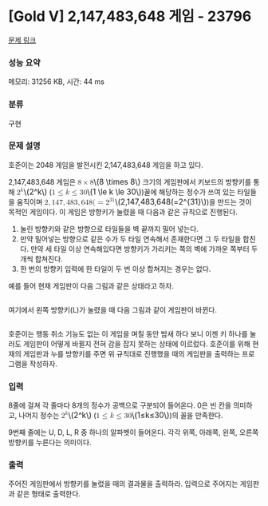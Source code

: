 # [Gold V] 2,147,483,648 게임 - 23796 

[문제 링크](https://www.acmicpc.net/problem/23796) 

### 성능 요약

메모리: 31256 KB, 시간: 44 ms

### 분류

구현

### 문제 설명

<p data-pm-slice="1 1 []">호준이는 2048 게임을 발전시킨 2,147,483,648 게임을 하고 있다.</p>

<p>2,147,483,648 게임은 <mjx-container class="MathJax" jax="CHTML" style="font-size: 109%; position: relative;"><mjx-math class="MJX-TEX" aria-hidden="true"><mjx-mn class="mjx-n"><mjx-c class="mjx-c38"></mjx-c></mjx-mn><mjx-mo class="mjx-n" space="3"><mjx-c class="mjx-cD7"></mjx-c></mjx-mo><mjx-mn class="mjx-n" space="3"><mjx-c class="mjx-c38"></mjx-c></mjx-mn></mjx-math><mjx-assistive-mml unselectable="on" display="inline"><math xmlns="http://www.w3.org/1998/Math/MathML"><mn>8</mn><mo>×</mo><mn>8</mn></math></mjx-assistive-mml><span aria-hidden="true" class="no-mathjax mjx-copytext">\(8 \times 8\)</span></mjx-container> 크기의 게임판에서 키보드의 방향키를 통해 <mjx-container class="MathJax" jax="CHTML" style="font-size: 109%; position: relative;"><mjx-math class="MJX-TEX" aria-hidden="true"><mjx-msup><mjx-mn class="mjx-n"><mjx-c class="mjx-c32"></mjx-c></mjx-mn><mjx-script style="vertical-align: 0.363em;"><mjx-mi class="mjx-i" size="s"><mjx-c class="mjx-c1D458 TEX-I"></mjx-c></mjx-mi></mjx-script></mjx-msup></mjx-math><mjx-assistive-mml unselectable="on" display="inline"><math xmlns="http://www.w3.org/1998/Math/MathML"><msup><mn>2</mn><mi>k</mi></msup></math></mjx-assistive-mml><span aria-hidden="true" class="no-mathjax mjx-copytext">\(2^k\)</span></mjx-container> (<mjx-container class="MathJax" jax="CHTML" style="font-size: 109%; position: relative;"><mjx-math class="MJX-TEX" aria-hidden="true"><mjx-mn class="mjx-n"><mjx-c class="mjx-c31"></mjx-c></mjx-mn><mjx-mo class="mjx-n" space="4"><mjx-c class="mjx-c2264"></mjx-c></mjx-mo><mjx-mi class="mjx-i" space="4"><mjx-c class="mjx-c1D458 TEX-I"></mjx-c></mjx-mi><mjx-mo class="mjx-n" space="4"><mjx-c class="mjx-c2264"></mjx-c></mjx-mo><mjx-mn class="mjx-n" space="4"><mjx-c class="mjx-c33"></mjx-c><mjx-c class="mjx-c30"></mjx-c></mjx-mn></mjx-math><mjx-assistive-mml unselectable="on" display="inline"><math xmlns="http://www.w3.org/1998/Math/MathML"><mn>1</mn><mo>≤</mo><mi>k</mi><mo>≤</mo><mn>30</mn></math></mjx-assistive-mml><span aria-hidden="true" class="no-mathjax mjx-copytext">\(1 \le k \le 30\)</span></mjx-container>)꼴에 해당하는 정수가 쓰여 있는 타일들을 움직이며 <mjx-container class="MathJax" jax="CHTML" style="font-size: 109%; position: relative;"><mjx-math class="MJX-TEX" aria-hidden="true"><mjx-mn class="mjx-n"><mjx-c class="mjx-c32"></mjx-c></mjx-mn><mjx-mo class="mjx-n"><mjx-c class="mjx-c2C"></mjx-c></mjx-mo><mjx-mn class="mjx-n" space="2"><mjx-c class="mjx-c31"></mjx-c><mjx-c class="mjx-c34"></mjx-c><mjx-c class="mjx-c37"></mjx-c></mjx-mn><mjx-mo class="mjx-n"><mjx-c class="mjx-c2C"></mjx-c></mjx-mo><mjx-mn class="mjx-n" space="2"><mjx-c class="mjx-c34"></mjx-c><mjx-c class="mjx-c38"></mjx-c><mjx-c class="mjx-c33"></mjx-c></mjx-mn><mjx-mo class="mjx-n"><mjx-c class="mjx-c2C"></mjx-c></mjx-mo><mjx-mn class="mjx-n" space="2"><mjx-c class="mjx-c36"></mjx-c><mjx-c class="mjx-c34"></mjx-c><mjx-c class="mjx-c38"></mjx-c></mjx-mn><mjx-mo class="mjx-n"><mjx-c class="mjx-c28"></mjx-c></mjx-mo><mjx-mo class="mjx-n"><mjx-c class="mjx-c3D"></mjx-c></mjx-mo><mjx-msup space="4"><mjx-mn class="mjx-n"><mjx-c class="mjx-c32"></mjx-c></mjx-mn><mjx-script style="vertical-align: 0.363em;"><mjx-texatom size="s" texclass="ORD"><mjx-mn class="mjx-n"><mjx-c class="mjx-c33"></mjx-c><mjx-c class="mjx-c31"></mjx-c></mjx-mn></mjx-texatom></mjx-script></mjx-msup></mjx-math><mjx-assistive-mml unselectable="on" display="inline"><math xmlns="http://www.w3.org/1998/Math/MathML"><mn>2</mn><mo>,</mo><mn>147</mn><mo>,</mo><mn>483</mn><mo>,</mo><mn>648</mn><mo stretchy="false">(</mo><mo>=</mo><msup><mn>2</mn><mrow data-mjx-texclass="ORD"><mn>31</mn></mrow></msup></math></mjx-assistive-mml><span aria-hidden="true" class="no-mathjax mjx-copytext">\(2,147,483,648(=2^{31}\)</span></mjx-container>)을 만드는 것이 목적인 게임이다. 이 게임은 방향키가 눌렸을 때 다음과 같은 규칙으로 진행된다.</p>

<ol>
	<li>눌린 방향키와 같은 방향으로 타일들을 벽 끝까지 밀어 넣는다.</li>
	<li>만약 밀어넣는 방향으로 같은 수가 두 타일 연속해서 존재한다면 그 두 타일을 합친다. 만약 세 타일 이상 연속해있다면 방향키가 가리키는 쪽의 벽에 가까운 쪽부터 두 개씩 합쳐진다.</li>
	<li>한 번의 방향키 입력에 한 타일이 두 번 이상 합쳐지는 경우는 없다.</li>
</ol>

<p>예를 들어 현재 게임판이 다음 그림과 같은 상태라고 하자.</p>

<p style="text-align: center;"><img alt="" src=""></p>

<p>여기에서 왼쪽 방향키(L)가 눌렸을 때 다음 그림과 같이 게임판이 바뀐다.</p>

<p style="text-align: center;"><img alt="" src=""></p>

<p>호준이는 행동 취소 기능도 없는 이 게임을 며칠 동안 밤새 하다 보니 이젠 키 하나를 눌러도 게임판이 어떻게 바뀔지 전혀 감을 잡지 못하는 상태에 이르렀다. 호준이를 위해 현재의 게임판과 누를 방향키를 주면 위 규칙대로 진행했을 때의 게임판을 출력하는 프로그램을 작성하자.</p>

### 입력 

 <p data-pm-slice="1 1 []">8줄에 걸쳐 각 줄마다 8개의 정수가 공백으로 구분되어 들어온다. 0은 빈 칸을 의미하고, 나머지 정수는 <mjx-container class="MathJax" jax="CHTML" style="font-size: 109%; position: relative;"><mjx-math class="MJX-TEX" aria-hidden="true"><mjx-msup><mjx-mn class="mjx-n"><mjx-c class="mjx-c32"></mjx-c></mjx-mn><mjx-script style="vertical-align: 0.363em;"><mjx-mi class="mjx-i" size="s"><mjx-c class="mjx-c1D458 TEX-I"></mjx-c></mjx-mi></mjx-script></mjx-msup></mjx-math><mjx-assistive-mml unselectable="on" display="inline"><math xmlns="http://www.w3.org/1998/Math/MathML"><msup><mn>2</mn><mi>k</mi></msup></math></mjx-assistive-mml><span aria-hidden="true" class="no-mathjax mjx-copytext">\(2^k\)</span></mjx-container> (<mjx-container class="MathJax" jax="CHTML" style="font-size: 109%; position: relative;"><mjx-math class="MJX-TEX" aria-hidden="true"><mjx-mn class="mjx-n"><mjx-c class="mjx-c31"></mjx-c></mjx-mn><mjx-mo class="mjx-n" space="4"><mjx-c class="mjx-c2264"></mjx-c></mjx-mo><mjx-mi class="mjx-i" space="4"><mjx-c class="mjx-c1D458 TEX-I"></mjx-c></mjx-mi><mjx-mo class="mjx-n" space="4"><mjx-c class="mjx-c2264"></mjx-c></mjx-mo><mjx-mn class="mjx-n" space="4"><mjx-c class="mjx-c33"></mjx-c><mjx-c class="mjx-c30"></mjx-c></mjx-mn></mjx-math><mjx-assistive-mml unselectable="on" display="inline"><math xmlns="http://www.w3.org/1998/Math/MathML"><mn>1</mn><mo>≤</mo><mi>k</mi><mo>≤</mo><mn>30</mn></math></mjx-assistive-mml><span aria-hidden="true" class="no-mathjax mjx-copytext">\(1≤k≤30\)</span></mjx-container>)의 꼴을 만족한다.</p>

<p>9번째 줄에는 U, D, L, R 중 하나의 알파벳이 들어온다. 각각 위쪽, 아래쪽, 왼쪽, 오른쪽 방향키를 누른다는 의미이다.</p>

### 출력 

 <p data-pm-slice="1 1 []">주어진 게임판에서 방향키를 눌렀을 때의 결과물을 출력하라. 입력으로 주어지는 게임판과 같은 형태로 출력한다.</p>

